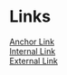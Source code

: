 # Links

[Anchor Link](#noframework) <br>
[Internal Link](/some-file.md)<br>
[External Link](https://luigi-project.io)<br>
